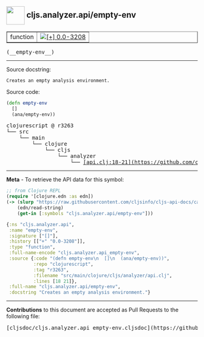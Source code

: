 ## <img width="48px" valign="middle" src="http://i.imgur.com/Hi20huC.png"> cljs.analyzer.api/empty-env

 <table border="1">
<tr>

<td>function</td>
<td><a href="https://github.com/cljsinfo/cljs-api-docs/tree/0.0-3208"><img valign="middle" alt="[+] 0.0-3208" src="https://img.shields.io/badge/+-0.0--3208-lightgrey.svg"></a> </td>
</tr>
</table>

 <samp>
(__empty-env__)<br>
</samp>

---




Source docstring:

```
Creates an empty analysis environment.
```

Source code:

```clj
(defn empty-env
  []
  (ana/empty-env))
```

 <pre>
clojurescript @ r3263
└── src
    └── main
        └── clojure
            └── cljs
                └── analyzer
                    └── <ins>[api.clj:18-21](https://github.com/clojure/clojurescript/blob/r3263/src/main/clojure/cljs/analyzer/api.clj#L18-L21)</ins>
</pre>


---

__Meta__ - To retrieve the API data for this symbol:

```clj
;; from Clojure REPL
(require '[clojure.edn :as edn])
(-> (slurp "https://raw.githubusercontent.com/cljsinfo/cljs-api-docs/catalog/cljs-api.edn")
    (edn/read-string)
    (get-in [:symbols "cljs.analyzer.api/empty-env"]))
```

```clj
{:ns "cljs.analyzer.api",
 :name "empty-env",
 :signature ["[]"],
 :history [["+" "0.0-3208"]],
 :type "function",
 :full-name-encode "cljs.analyzer.api_empty-env",
 :source {:code "(defn empty-env\n  []\n  (ana/empty-env))",
          :repo "clojurescript",
          :tag "r3263",
          :filename "src/main/clojure/cljs/analyzer/api.clj",
          :lines [18 21]},
 :full-name "cljs.analyzer.api/empty-env",
 :docstring "Creates an empty analysis environment."}

```

---

__Contributions__ to this document are accepted as Pull Requests to the following file:

 <pre>
[cljsdoc/cljs.analyzer.api_empty-env.cljsdoc](https://github.com/cljsinfo/cljs-api-docs/blob/master/cljsdoc/cljs.analyzer.api_empty-env.cljsdoc)
</pre>

